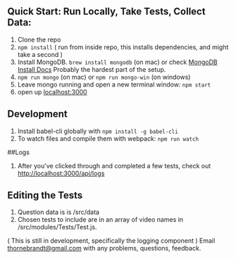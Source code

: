 ## Quick Start: Run Locally, Take Tests, Collect Data:

1. Clone the repo
2. `npm install` ( run from inside repo, this installs dependencies, and might take a second )
3. Install MongoDB.  `brew install mongodb` (on mac) or check [MongoDB Install Docs](https://docs.mongodb.com/manual/installation/)  Probably the hardest part of the setup.
4. `npm run mongo` (on mac) or `npm run mongo-win` (on windows)
5. Leave mongo running and open a new terminal window: `npm start`
6. open up [localhost:3000](http://localhost:3000/)

## Development

1. Install babel-cli globally with `npm install -g babel-cli`
2. To watch files and compile them with webpack: `npm run watch`

##Logs

1. After you've clicked through and completed a few tests, check out  [http://localhost:3000/api/logs](http://localhost:3000/api/logs)

## Editing the Tests

1. Question data is is /src/data
2. Chosen tests to include are in an array of video names in /src/modules/Tests/Test.js.




( This is still in development, specifically the logging component )
Email thornebrandt@gmail.com with any problems, questions, feedback.